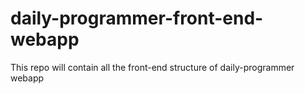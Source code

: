 # daily-programmer-front-end-webapp
This repo will contain all the front-end structure of daily-programmer webapp

